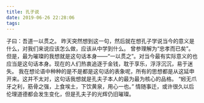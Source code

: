 ```yaml
---
title: 孔子说
date: 2019-06-26 22:28:06
tags:
---
```

  子曰：吾道一以贯之。
  昨天突然想到这一句，然后就在想孔子学说当今的意义是什么，对我们来说应该怎么做，应该从中学到什么。
  曾参理解为“忠孝而已矣”。但是，最为璀璨的我想就是这句话本身——“一以贯之”。对当今最有实际意义的也应当是这句话本身。现在的人们热衷追逐于金钱，耽于享乐，浮浮沉沉，易于迷失。
  我在想论语中种种的是不是都是这句话的表象呢，所有的思想都是从这延申开来。这并不太对，这句话我想就是孔夫子本人的最为最为核心的品格。
  “蚓无爪牙之利，筋骨之强，上食埃土，下饮黄泉，用心一也。”
  情随事迁，或许很久以后伦理道德都会发生变化，但是孔夫子的光辉仍旧璀璨。